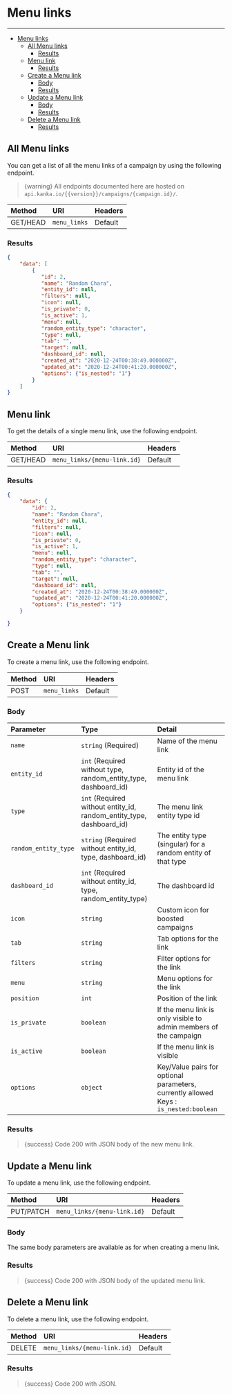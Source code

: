 # Menu links

---

- [Menu links](#menu-links)
  - [All Menu links](#all-menu-links)
    - [Results](#results)
  - [Menu link](#menu-link)
    - [Results](#results-1)
  - [Create a Menu link](#create-a-menu-link)
    - [Body](#body)
    - [Results](#results-2)
  - [Update a Menu link](#update-a-menu-link)
    - [Body](#body-1)
    - [Results](#results-3)
  - [Delete a Menu link](#delete-a-menu-link)
    - [Results](#results-4)

<a name="all-menu-links"></a>
## All Menu links

You can get a list of all the menu links of a campaign by using the following endpoint.

> {warning} All endpoints documented here are hosted on `api.kanka.io/{{version}}/campaigns/{campaign.id}/`.


| Method | URI | Headers |
| :- |   :-   |  :-  |
| GET/HEAD | `menu_links` | Default |

### Results
```json
{
    "data": [
        {
           "id": 2,
           "name": "Random Chara",
           "entity_id": null,
           "filters": null,
           "icon": null,
           "is_private": 0,
           "is_active": 1,
           "menu": null,
           "random_entity_type": "character",
           "type": null,
           "tab": "",
           "target": null,
           "dashboard_id": null,
           "created_at": "2020-12-24T00:38:49.000000Z",
           "updated_at": "2020-12-24T00:41:20.000000Z",
           "options": {"is_nested": "1"}
        }
    ]
}
```


<a name="menu-link"></a>
## Menu link

To get the details of a single menu link, use the following endpoint.

| Method | URI | Headers |
| :- |   :-   |  :-  |
| GET/HEAD | `menu_links/{menu-link.id}` | Default |

### Results
```json
{
    "data": {
        "id": 2,
        "name": "Random Chara",
        "entity_id": null,
        "filters": null,
        "icon": null,
        "is_private": 0,
        "is_active": 1,
        "menu": null,
        "random_entity_type": "character",
        "type": null,
        "tab": "",
        "target": null,
        "dashboard_id": null,
        "created_at": "2020-12-24T00:38:49.000000Z",
        "updated_at": "2020-12-24T00:41:20.000000Z",
        "options": {"is_nested": "1"}
    }

}
```


<a name="create-menu-link"></a>
## Create a Menu link

To create a menu link, use the following endpoint.

| Method | URI | Headers |
| :- |   :-   |  :-  |
| POST | `menu_links` | Default |

### Body

| Parameter | Type | Detail |
| :- |   :-   |  :-  |
| `name` | `string` (Required) | Name of the menu link |
| `entity_id` | `int` (Required without type, random_entity_type, dashboard_id) | Entity id of the menu link |
| `type` | `int` (Required without entity_id, random_entity_type, dashboard_id) | The menu link entity type id |
| `random_entity_type` | `string` (Required without entity_id, type, dashboard_id) | The entity type (singular) for a random entity of that type |
| `dashboard_id` | `int` (Required without entity_id, type, random_entity_type) | The dashboard id |
| `icon` | `string` | Custom icon for boosted campaigns |
| `tab` | `string` | Tab options for the link |
| `filters` | `string` | Filter options for the link |
| `menu` | `string` | Menu options for the link |
| `position` | `int` | Position of the link |
| `is_private` | `boolean` | If the menu link is only visible to admin members of the campaign |
| `is_active` | `boolean` | If the menu link is visible |
| `options`| `object` | Key/Value pairs for optional parameters, currently allowed Keys : `is_nested:boolean` |

### Results

> {success} Code 200 with JSON body of the new menu link.


<a name="update-menu-link"></a>
## Update a Menu link

To update a menu link, use the following endpoint.

| Method | URI | Headers |
| :- |   :-   |  :-  |
| PUT/PATCH | `menu_links/{menu-link.id}` | Default |

### Body

The same body parameters are available as for when creating a menu link.

### Results

> {success} Code 200 with JSON body of the updated menu link.


<a name="delete-menu-link"></a>
## Delete a Menu link

To delete a menu link, use the following endpoint.

| Method | URI | Headers |
| :- |   :-   |  :-  |
| DELETE | `menu_links/{menu-link.id}` | Default |

### Results

> {success} Code 200 with JSON.
